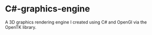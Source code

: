 # C\#-graphics-engine
A 3D graphics rendering engine I created using C# and OpenGl via the OpenTK library.
